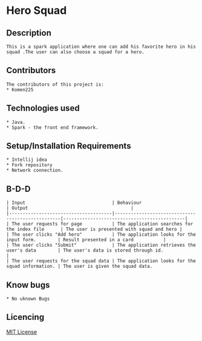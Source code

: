 # Hero Squad

## Description
```
This is a spark application where one can add his favorite hero in his squad .The user can also choose a squad for a hero.
```

## Contributors
```
The contributors of this project is:
* Komen225
```

## Technologies used
```
* Java.
* Spark - the front end framework.

```
##  Setup/Installation Requirements
```
* Intellij idea
* Fork repository
* Network connection.

```

## B-D-D
````
| Input                                | Behaviour                                        | Output                                      |
|--------------------------------------|--------------------------------------------------|---------------------------------------------|
| The user requests for page           | The application searches for the index file      | The user is presented with squad and hero |
| The user clicks "Add hero"           | The application looks for the input form.        | Result presented in a card           |
| The user clicks "Submit"             | The application retrieves the user's data        | The user's data is stored through id.                 |
| The user requests for the squad data | The application looks for the squad information. | The user is given the squad data.           
````
## Know bugs
```
* No uknown Bugs
```

## Licencing

[MIT License](LICENSE.md)
